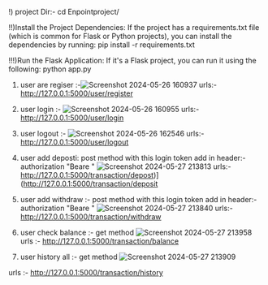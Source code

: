 
!) project Dir:-
cd Enpointproject/

!!)Install the Project Dependencies:
If the project has a requirements.txt file (which is common for Flask or Python projects), you can install the dependencies by running:
pip install -r requirements.txt

!!!)Run the Flask Application:
If it's a Flask project, you can run it using the following:
python app.py 

1) user are regiser :-![Screenshot 2024-05-26 160937](https://github.com/Dkrutik/Enpointproject/assets/138380131/65c141f3-991c-4553-a8c4-0d5182a1d962)
    urls:- http://127.0.0.1:5000/user/register
3) user login :- ![Screenshot 2024-05-26 160955](https://github.com/Dkrutik/Enpointproject/assets/138380131/a4cbe91c-cb47-4ef0-9a7d-63e2d7f730da)
    urls:- http://127.0.0.1:5000/user/login
4) user logout :- ![Screenshot 2024-05-26 162546](https://github.com/Dkrutik/Enpointproject/assets/138380131/1c19a198-1967-4c5d-8f74-7a553c637698)
   urls:- http://127.0.0.1:5000/user/logout

5) user add deposti:  post method
with this login token add in header:- 
authorization "Beare <token your>" ![Screenshot 2024-05-27 213813](https://github.com/Dkrutik/Enpointproject/assets/138380131/56f8bd83-ca8c-4e5c-ae2e-143f6edd299a)
urls:-http://127.0.0.1:5000/transaction/depost)](http://127.0.0.1:5000/transaction/deposit
6) user add withdraw :- post method
with this login token add in header:- 
authorization "Beare <token your>"
 ![Screenshot 2024-05-27 213840](https://github.com/Dkrutik/Enpointproject/assets/138380131/4e767ad1-c8fc-45bd-aca3-6176fe32b18c)
urls:- http://127.0.0.1:5000/transaction/withdraw
7) user check balance :- get method 
![Screenshot 2024-05-27 213958](https://github.com/Dkrutik/Enpointproject/assets/138380131/e00db9a4-814e-4875-9703-52669950b882)
  urls :- http://127.0.0.1:5000/transaction/balance
8) user history all :- get method 
![Screenshot 2024-05-27 213909](https://github.com/Dkrutik/Enpointproject/assets/138380131/ded407a1-7d24-459b-b7e8-4b5fb1b79f1a)

urls :- http://127.0.0.1:5000/transaction/history




